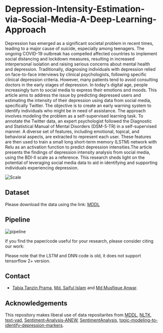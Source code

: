 # Depression-Intensity-Estimation-via-Social-Media-A-Deep-Learning-Approach

Depression has emerged as a significant societal problem in recent times, leading to a major cause of suicide, especially among teenagers. The ongoing COVID-19 outbreak has compelled affected countries to implement social distancing and lockdown measures, resulting in increased interpersonal isolation and raising serious concerns about mental health and depression. Traditionally, diagnosing individuals with depression relied on face-to-face interviews by clinical psychologists, following specific clinical depression criteria. However, many patients tend to avoid consulting doctors in the early stages of depression. In today's digital age, people increasingly turn to social media to express their emotions and moods. This article aims to address the issue by predicting depressed users and estimating the intensity of their depression using data from social media, specifically Twitter. The objective is to create an early warning system to identify individuals who might be in need of assistance. The approach involves modeling the problem as a self-supervised learning task. To annotate the Twitter data, an expert psychologist followed the Diagnostic and Statistical Manual of Mental Disorders (DSM-5-TR) in a self-supervised manner. A diverse set of features, including emotional, topical, and behavioral aspects, are extracted to represent each user. These features are then used to train a small long short-term memory (LSTM) network with Relu as an activation function to predict depression intensities.The article presents the findings of depression intensity analysis from social media, using the BDI-II scale as a reference. This research sheds light on the potential of leveraging social media data to aid in identifying and supporting individuals experiencing depression.

![Scale](/figs/depression_intensity.png) 


## Dataset
Please download the data using the link: [MDDL](https://github.com/sunlightsgy/MDDL) 

## Pipeline 
![pipeline](/figs/framework_depression.png) 

If you find the paper/code useful for your research, please consider citing our work:

Please note that the LSTM and DNN code is old, it does not support tensorflow 2+ version. 
## Contact
- <a href="https://scholar.google.com/citations?user=3OJbzKYAAAAJ&hl=en">Tabia Tanzin Prama</a>, <a href="#">Md. Saiful Islam</a> and <a href="#">Md Musfique Anwar</a>.

## Acknowledgements
This repository makes liberal use of data repositarites from 
[MDDL](https://github.com/sunlightsgy/MDDL), [NLTK](https://www.nltk.org/index.html), [text-vad](https://github.com/bagustris/text-vad), [Sentiment-Analysis-ANEW](https://github.com/nisarg64/Sentiment-Analysis-ANEW), [SentimentAnalysis](https://github.com/dwzhou/SentimentAnalysis), [topic-modeling-to-identify-depression-markers](https://github.com/abhilashhn1993/topic-modeling-to-identify-depression-markers).
